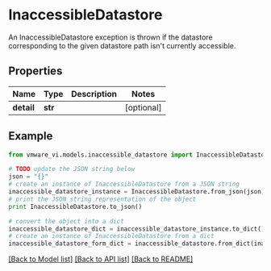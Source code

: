 # InaccessibleDatastore

An InaccessibleDatastore exception is thrown if the datastore corresponding to the given datastore path isn't currently accessible. 

## Properties
Name | Type | Description | Notes
------------ | ------------- | ------------- | -------------
**detail** | **str** |  | [optional] 

## Example

```python
from vmware_vi.models.inaccessible_datastore import InaccessibleDatastore

# TODO update the JSON string below
json = "{}"
# create an instance of InaccessibleDatastore from a JSON string
inaccessible_datastore_instance = InaccessibleDatastore.from_json(json)
# print the JSON string representation of the object
print InaccessibleDatastore.to_json()

# convert the object into a dict
inaccessible_datastore_dict = inaccessible_datastore_instance.to_dict()
# create an instance of InaccessibleDatastore from a dict
inaccessible_datastore_form_dict = inaccessible_datastore.from_dict(inaccessible_datastore_dict)
```
[[Back to Model list]](../README.md#documentation-for-models) [[Back to API list]](../README.md#documentation-for-api-endpoints) [[Back to README]](../README.md)


